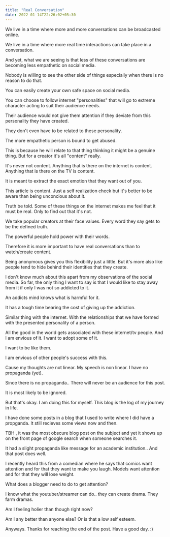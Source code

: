 ```yaml
---
title: "Real Conversation"
date: 2022-01-14T22:26:02+05:30
---
```


We live in a time where more and more conversations can be broadcasted online.

We live in a time where more real time interactions can take place in a conversation.

And yet, what we are seeing is that less of these conversations are becoming less empathetic on social media.

Nobody is willing to see the other side of things especially when there is no reason to do that.

You can easily create your own safe space on social media.

You can choose to follow internet "personalities" that will go to extreme character acting to suit their audience needs.

Their audience would not give them attention if they deviate from this personality they have created. 

They don't even have to be related to these personality.

The more empathetic person is bound to get abused. 

This is because he will relate to that thing thinking it might be a genuine thing. But for a creator it's all "content" really.

It's never not content. Anything that is there on the internet is content. Anything that is there on the TV is content.

It is meant to extract the exact emotion that they want out of you. 

This article is content. Just a self realization check but it's better to be aware than being unconcious about it.

Truth be told. Some of these things on the internet makes me feel that it must be real. Only to find out that it's not. 

We take popular creators at their face values. Every word they say gets to be the defined truth. 

The powerful people hold power with their words. 

Therefore it is more important to have real conversations than to watch/create content. 

Being anonymous gives you this flexibility just a little. But it's more also like people tend to hide behind their identities that they create.

I don't know much about this apart from my observations of the social media. So far, the only thing I want to say is that I would like to stay away from it if only I was not so addicted to it. 

An addicts mind knows what is harmful for it. 

It has a tough time bearing the cost of giving up the addiction. 

Similar thing with the internet. With the relationships that we have formed with the presented personality of a person. 

All the good in the world gets associated with these internet/tv people. And I am envious of it. I want to adopt some of it.

I want to be like them. 

I am envious of other people's success with this. 

Cause my thoughts are not linear. My speech is non linear. I have no propaganda (yet). 

Since there is no propaganda.. There will never be an audience for this post.

It is most likely to be ignored. 

But that's okay. I am doing this for myself. This blog is the log of my journey in life. 

I have done some posts in a blog that I used to write where I did have a propganda. It still recieves some views now and then. 

TBH , it was the most obscure blog post on the subject and yet it shows up on the front page of google search when someone searches it. 

It had a slight propaganda like message for an academic institution.. And that post does well.

I recently heard this from a comedian where he says that comics want attention and for that they want to make you laugh. Models want attention and for that they will lose weight.

What does a blogger need to do to get attention?

I know what the youtuber/streamer can do.. they can create drama. They farm dramas.

Am I feeling holier than though right now?

Am I any better than anyone else? Or is that a low self esteem.

Anyways. Thanks for reaching the end of the post. Have a good day. :)  